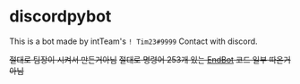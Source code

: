 # discordpybot
This is a bot made by intTeam's `! Tim23#9999`
Contact with discord.

~~절대로 팀장이 시켜서 만든거아님~~
~~절대로 명령어 253개 있는 [EndBot](http://invite.endbot.kro.kr) 코드 일부 따온거 아님~~

